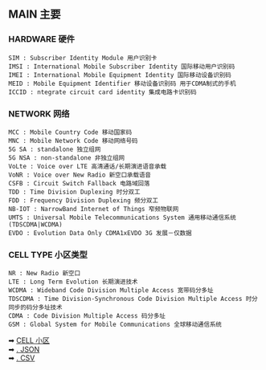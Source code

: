 ## MAIN 主要

### HARDWARE 硬件

    SIM : Subscriber Identity Module 用户识别卡
    IMSI : International Mobile Subscriber Identity 国际移动用户识别码
    IMEI : International Mobile Equipment Identity 国际移动设备识别码
    MEID : Mobile Equipment Identifier 移动设备识别码 用于CDMA制式的手机
    ICCID : ntegrate circuit card identity 集成电路卡识别码

### NETWORK 网络

    MCC : Mobile Country Code 移动国家码
    MNC : Mobile Network Code 移动网络号码
    5G SA : standalone 独立组网
    5G NSA : non-standalone 非独立组网
    VoLte : Voice over LTE 高清通话/长期演进语音承载
    VoNR : Voice over New Radio 新空口承载语音
    CSFB : Circuit Switch Fallback 电路域回落
    TDD : Time Division Duplexing 时分双工
    FDD : Frequency Division Duplexing 频分双工
    NB-IOT : NarrowBand Internet of Things 窄频物联网
    UMTS : Universal Mobile Telecommunications System 通用移动通信系统(TDSCDMA|WCDMA)
    EVDO : Evolution Data Only CDMA1xEVDO 3G 发展－仅数据

### CELL TYPE 小区类型

    NR : New Radio 新空口
    LTE : Long Term Evolution 长期演进技术 
    WCDMA : Wideband Code Division Multiple Access 宽带码分多址 
    TDSCDMA : Time Division-Synchronous Code Division Multiple Access 时分同步的码分多址技术 
    CDMA : Code Division Multiple Access 码分多址 
    GSM : Global System for Mobile Communications 全球移动通信系统 

➡ [CELL 小区](2022-07-28-CELL.md)  
➡ [. JSON](2022-07-28-JSON.md)  
➡ [. CSV](2022-07-28-CSV.md)  